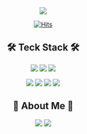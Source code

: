 <div align="center">
<img src="https://capsule-render.vercel.app/api?type=waving&color=auto&height=250&section=header&text=JunSeok%20Kim&fontSize=90&fontColor=000000&fontAlignY=40&fontAlign=50&desc=Developer&descAlign=73&descAlignY=60&descSize=30" />

[![Hits](https://hits.seeyoufarm.com/api/count/incr/badge.svg?url=https%3A%2F%2Fgithub.com%2FJun1115&count_bg=%23EFB5DC&title_bg=%23F98294&icon=hey.svg&icon_color=%23FFFFFF&title=hits&edge_flat=false)](https://github.com/Jun1115)
  
## 🛠 Teck Stack 🛠 
<img src="https://img.shields.io/badge/Python-white?style=flat&logo=Python&logoColor=3776AB"/></a>
<img src="https://img.shields.io/badge/pandas-150458?style=flat&logo=pandas&logoColor=white"/></a>
<img src="https://img.shields.io/badge/RPA-UiPath-orange"/></a>

<img src="https://img.shields.io/badge/Visual Studio Code-007ACC?style=flat&logo=Visual Studio Code&logoColor=white"/></a>
<img src="https://img.shields.io/badge/GitHub-181717?style=flat&logo=GitHub&logoColor=white"/></a>
<img src="https://img.shields.io/badge/Discord-5865F2?style=flat&logo=Discord&logoColor=white"/></a>
<img src="https://img.shields.io/badge/Slack-4A154B?style=flat&logo=Slack&logoColor=white"/></a>



## 🎳 About Me 🎳 
<a href="https://www.instagram.com/jun_meeeeee/"><img src="https://img.shields.io/badge/Instagram-E4405F?style=flat&logo=Instagram&logoColor=white&link=https://www.instagram.com/jun_meeeeee/"/></a>
<a href="https://www.notion.so/52f0940095d342c6998e7a40d08761f0"><img src="https://img.shields.io/badge/Notion-000000?style=flat&logo=Notion&logoColor=white&link=https://www.notion.so/52f0940095d342c6998e7a40d08761f0"/></a>




</div>
